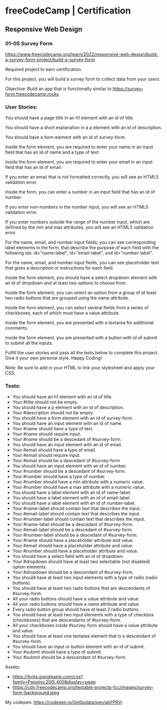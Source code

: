 # freeCodeCamp | Certification
## Responsive Web Design

### 01-05 Survey Form

https://www.freecodecamp.org/learn/2022/responsive-web-design/build-a-survey-form-project/build-a-survey-form

Required project to earn certification.

For this project, you will build a survey form to collect data from your users.

Objective: Build an app that is functionally similar to 
https://survey-form.freecodecamp.rocks

### User Stories:

You should have a page title in an h1 element with an id of title.

You should have a short explanation in a p element with an id of description.

You should have a form element with an id of survey-form.

Inside the form element, you are required to enter your name in an input field that has an id of name and a type of text.

Inside the form element, you are required to enter your email in an input field that has an id of email.

If you enter an email that is not formatted correctly, you will see an HTML5 validation error.

Inside the form, you can enter a number in an input field that has an id of number.

If you enter non-numbers in the number input, you will see an HTML5 validation error.

If you enter numbers outside the range of the number input, which are defined by the min and max attributes, you will see an HTML5 validation error.

For the name, email, and number input fields, you can see corresponding label elements in the form, that describe the purpose of each field with the following ids: id="name-label", id="email-label", and id="number-label".

For the name, email, and number input fields, you can see placeholder text that gives a description or instructions for each field.

Inside the form element, you should have a select dropdown element with an id of dropdown and at least two options to choose from.

Inside the form element, you can select an option from a group of at least two radio buttons that are grouped using the name attribute.

Inside the form element, you can select several fields from a series of checkboxes, each of which must have a value attribute.

Inside the form element, you are presented with a textarea for additional comments.

Inside the form element, you are presented with a button with id of submit to submit all the inputs.

Fulfill the user stories and pass all the tests below to complete this project. Give it your own personal style. Happy Coding!

Note: Be sure to add <link rel="stylesheet" href="styles.css"> in your HTML to link your stylesheet and apply your CSS.

### Tests:
- You should have an h1 element with an id of title.
- Your #title should not be empty.
- You should have a p element with an id of description.
- Your #description should not be empty.
- You should have a form element with an id of survey-form.
- You should have an input element with an id of name.
- Your #name should have a type of text.
- Your #name should require input.
- Your #name should be a descedant of #survey-form.
- You should have an input element with an id of email.
- Your #email should have a type of email.
- Your #email should require input.
- Your #email should be a descedant of #survey-form
- You should have an input element with an id of number.
- Your #number should be a descedant of #survey-form.
- Your #number should have a type of number.
- Your #number should have a min attribute with a numeric value.
- Your #number should have a max attribute with a numeric value.
- You should have a label element with an id of name-label.
- You should have a label element with an id of email-label.
- You should have a label element with an id of number-label.
- Your #name-label should contain text that describes the input.
- Your #email-label should contain text that describes the input.
- Your #number-label should contain text that describes the input.
- Your #name-label should be a descedant of #survey-form.
- Your #email-label should be a descedant of #survey-form.
- Your #number-label should be a descedant of #survey-form.
- Your #name should have a placeholder attribute and value.
- Your #email should have a placeholder attribute and value.
- Your #number should have a placeholder attribute and value.
- You should have a select field with an id of dropdown.
- Your #dropdown should have at least two selectable (not disabled) option elements.
- Your #dropdown should be a descendant of #survey-form.
- You should have at least two input elements with a type of radio (radio buttons).
- You should have at least two radio buttons that are descendants of #survey-form.
- All your radio buttons should have a value attribute and value.
- All your radio buttons should have a name attribute and value.
- Every radio button group should have at least 2 radio buttons.
- You should have at least two input elements with a type of checkbox (checkboxes) that are descendants of #survey-form.
- All your checkboxes inside #survey-form should have a value attribute and value.
- You should have at least one textarea element that is a descendant of #survey-form.
- You should have an input or button element with an id of submit.
- Your #submit should have a type of submit.
- Your #submit should be a descendant of #survey-form.

Assets:
- https://fonts.googleapis.com/css?family=Poppins:200i,400&display=swap
- https://cdn.freecodecamp.org/testable-projects-fcc/images/survey-form-background.jpeg

My codepen: https://codepen.io/0xt0pdata/pen/abYPRVj

